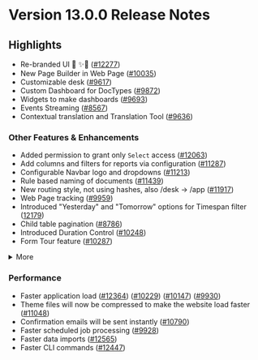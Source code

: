 # Version 13.0.0 Release Notes

## Highlights

- Re-branded UI 💎 ✨🎊 ([#12277](https://github.com/finergyrs/finergy/pull/12277))
- New Page Builder in Web Page ([#10035](https://github.com/finergyrs/finergy/pull/10035))
- Customizable desk ([#9617](https://github.com/finergyrs/finergy/pull/9617))
- Custom Dashboard for DocTypes ([#9872](https://github.com/finergyrs/finergy/pull/9872))
- Widgets to make dashboards ([#9693](https://github.com/finergyrs/finergy/pull/9693))
- Events Streaming ([#8567](https://github.com/finergyrs/finergy/pull/8567))
- Contextual translation and Translation Tool ([#9636](https://github.com/finergyrs/finergy/pull/9636))

### Other Features & Enhancements

- Added permission to grant only `Select` access ([#12063](https://github.com/finergyrs/finergy/pull/12063))
- Add columns and filters for reports via configuration ([#11287](https://github.com/finergyrs/finergy/pull/11287))
- Configurable Navbar logo and dropdowns ([#11213](https://github.com/finergyrs/finergy/pull/11213))
- Rule based naming of documents ([#11439](https://github.com/finergyrs/finergy/pull/11439))
- New routing style, not using hashes, also /desk -> /app ([#11917](https://github.com/finergyrs/finergy/pull/11917))
- Web Page tracking ([#9959](https://github.com/finergyrs/finergy/pull/9959))
- Introduced "Yesterday" and "Tomorrow" options for Timespan filter ([12179](https://github.com/finergyrs/finergy/pull/12179))
- Child table pagination ([#8786](https://github.com/finergyrs/finergy/pull/8786))
- Introduced Duration Control ([#10248](https://github.com/finergyrs/finergy/pull/10248))
- Form Tour feature ([#10287](https://github.com/finergyrs/finergy/pull/10287))
<details>
<summary>More</summary>

- Introduced Map View ([#11202](https://github.com/finergyrs/finergy/pull/11202))
- Custom JS & CSS support in Web Form ([#9121](https://github.com/finergyrs/finergy/pull/9121)) ([#9610](https://github.com/finergyrs/finergy/pull/9610))
- Ability to attach photo from webcam ([#12160](https://github.com/finergyrs/finergy/pull/12160))
- Added a System Console to help in debugging ([#11306](https://github.com/finergyrs/finergy/pull/11306))
- Introduced System Settings to automatically delete old Prepared Reports ([#9751](https://github.com/finergyrs/finergy/pull/9751))
- "Mandatory Depends On" and "Read Only Depends On" option for document fields ([#8820](https://github.com/finergyrs/finergy/pull/8820))
- Added 2FA for LDAP users ([#10001](https://github.com/finergyrs/finergy/pull/10001))
- Introduced Help Article Feedback system ([#10260](https://github.com/finergyrs/finergy/pull/10260))
- Introduced Razorpay client ([#11418](https://github.com/finergyrs/finergy/pull/11418))
- Rate Limiting ([#10310](https://github.com/finergyrs/finergy/pull/10310))
- Introduced Log Settings ([#11699](https://github.com/finergyrs/finergy/pull/11699))
- Enhancements in notifications ([#11398](https://github.com/finergyrs/finergy/pull/11398)) ([#11409](https://github.com/finergyrs/finergy/pull/11409))
- Added a field-level permission check for report data ([12163](https://github.com/finergyrs/finergy/pull/12163))
- Ability to cancel all linked document with a single click ([#8905](https://github.com/finergyrs/finergy/pull/8905))
- Made checkboxes navigable via tab key ([#11030](https://github.com/finergyrs/finergy/pull/11030))
- Renamed "Custom Script" to "Client Script" ([#12324](https://github.com/finergyrs/finergy/pull/12324))

</details>

### Performance

- Faster application load ([#12364](https://github.com/finergyrs/finergy/pull/12364)) ([#10229](https://github.com/finergyrs/finergy/pull/10229)) ([#10147](https://github.com/finergyrs/finergy/pull/10147)) ([#9930](https://github.com/finergyrs/finergy/pull/9930))
- Theme files will now be compressed to make the website load faster ([#11048](https://github.com/finergyrs/finergy/pull/11048))
- Confirmation emails will be sent instantly ([#10790](https://github.com/finergyrs/finergy/pull/10790))
- Faster scheduled job processing ([#9928](https://github.com/finergyrs/finergy/pull/9928))
- Faster data imports ([#12565](https://github.com/finergyrs/finergy/pull/12565))
- Faster CLI commands ([#12447](https://github.com/finergyrs/finergy/pull/12447))
